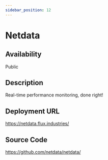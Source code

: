 ```yaml
---
sidebar_position: 12
---
```


# Netdata

## Availability
Public

## Description
Real-time performance monitoring, done right!

## Deployment URL
https://netdata.flux.industries/

## Source Code
https://github.com/netdata/netdata/